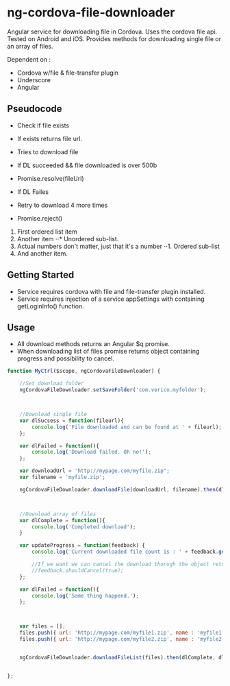 ng-cordova-file-downloader
=================

Angular service for downloading file in Cordova. Uses the cordova file api. Tested on Android and iOS.
Provides methods for downloading single file or an array of files.

Dependent on :
* Cordova w/file & file-transfer plugin
* Underscore
* Angular

Pseudocode
---------------
* Check if file exists
* If exists returns file url.

* Tries to download file
* If DL succeeded && file downloaded is over 500b
* Promise.resolve(fileUrl)
* If DL Failes
* Retry to download 4 more times
* Promise.reject()

1. First ordered list item
2. Another item
⋅⋅* Unordered sub-list.
1. Actual numbers don't matter, just that it's a number
⋅⋅1. Ordered sub-list
4. And another item.




Getting Started
---------------

* Service requires cordova with file and file-transfer plugin installed.
* Service requires injection of a service appSettings with containing getLoginInfo() function.



Usage
---------------

* All download methods returns an Angular $q promise.
* When downloading list of files promise returns object containing progress and possibility to cancel.



```javascript
function MyCtrl($scope, ngCordovaFileDownloader) {

    //Set download folder
    ngCordovaFileDownloader.setSaveFolder('com.verico.myfolder');



    //Download single file
    var dlSucsess = function(fileurl){
        console.log('File downloaded and can be found at ' + fileurl);
    };

    var dlFailed = function(){
        console.log('Download failed. Oh no!');
    };

    var downloadUrl = 'http://mypage.com/myfile.zip";
    var filename = 'myfile.zip';

    ngCordovaFileDownloader.downloadFile(downloadUrl, filename).then(dlSucsess,dlFailed);



    //Download array of files
    var dlComplete = function(){
        console.log('Completed download');
    }

    var updateProgress = function(feedback) {
        console.log('Current downloaded file count is : ' + feedback.getCount());

        //If we want we can cancel the download thorugh the object returned from notify
        //feedback.shouldCancel(true);
    };

    var dlFailed = function(){
        console.log('Some thing happend.');
    };



    var files = [];
    files.push({ url: 'http://mypage.com/myfile1.zip', name : 'myfile1.zip'  });
    files.push({ url: 'http://mypage.com/myfile2.zip', name : 'myfile2.zip'  });


    ngCordovaFileDownloader.downloadFileList(files).then(dlComplete, dlFailed, updateProgress);


};
```
